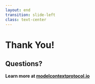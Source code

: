 ```yaml
---
layout: end
transition: slide-left
class: text-center
---
```


# Thank You!

## Questions?

**Learn more at [modelcontextprotocol.io](https://modelcontextprotocol.io)**

<!--
Thank you for your attention! MCP represents a significant step forward in standardizing AI tool integration. The protocol is rapidly evolving with strong community support and industry adoption.

For more information:
- Visit the official documentation at modelcontextprotocol.io
- Explore the GitHub repositories for servers and SDKs
- Join the community discussions and contribute to the ecosystem

Questions are welcome!
-->
